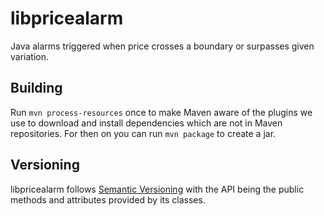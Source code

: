 # libpricealarm

Java alarms triggered when price crosses a boundary or surpasses given variation.

## Building
Run `mvn process-resources` once to make Maven aware of the plugins we use to download and install dependencies which are not in Maven repositories. For then on you can run `mvn package` to create a jar.

## Versioning
libpricealarm follows [Semantic Versioning](http://semver.org) with the API being the public methods and attributes provided by its classes.
